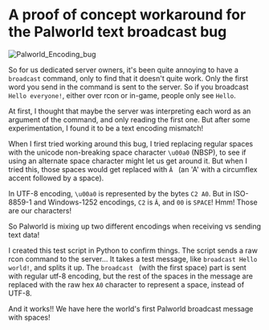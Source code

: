 # A proof of concept workaround for the Palworld text broadcast bug

![Palworld_Encoding_bug](https://github.com/Darkhand81/Palworld_broadcast_encoding_bug/assets/1334381/25cadc75-7da5-4419-b73f-861d2f799ad7)

So for us dedicated server owners, it's been quite annoying to have a `broadcast` command, only to find that it doesn't quite work. Only the first word you send in the command is sent to the server.  So if you broadcast `Hello everyone!`, either over rcon or in-game, people only see `Hello`.

At first, I thought that maybe the server was interpreting each word as an argument of the command, and only reading the first one.  But after some experimentation, I found it to be a text encoding mismatch!

When I first tried working around this bug, I tried replacing regular spaces with the unicode non-breaking space character `\u00a0` (NBSP), to see if using an alternate space character might let us get around it.  But when I tried this, those spaces would get replaced with `Â ` (an 'A' with a circumflex accent followed by a space).

In UTF-8 encoding, `\u00a0` is represented by the bytes `C2 A0`. But in ISO-8859-1 and Windows-1252 encodings, `C2` is `Â`, and `00` is `SPACE`! Hmm! Those are our characters!

So Palworld is mixing up two different encodings when receiving vs sending text data!

I created this test script in Python to confirm things.  The script sends a raw rcon command to the server... It takes a test message, like `broadcast Hello world!`, and splits it up. The `broadcast ` (with the first space) part is sent with regular utf-8 encoding, but the rest of the spaces in the message are replaced with the raw hex `A0` character to represent a space, instead of UTF-8.

And it works!! We have here the world's first Palworld broadcast message with spaces!
